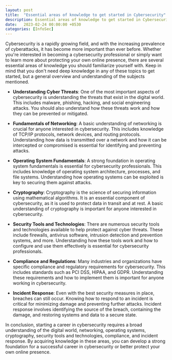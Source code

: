 ```yaml
---
layout: post
title:  "Essential areas of knowledge to get started in Cybersecurity"
description: Essential areas of knowledge to get started in Cybersecurity.
date:   2023-02-24 00:00:00 +0530
categories: [InfoSec]
---
```



Cybersecurity is a rapidly growing field, and with the increasing prevalence of cyberattacks, it has become more important than ever before. Whether you're interested in becoming a cybersecurity professional or simply want to learn more about protecting your own online presence, there are several essential areas of knowledge you should familiarize yourself with.
Keep in mind that you don't need deep knowledge in any of these topics to get started, but a general overview and understanding of the subjects mentioned.

- **Understanding Cyber Threats**: One of the most important aspects of cybersecurity is understanding the threats that exist in the digital world. This includes malware, phishing, hacking, and social engineering attacks. You should also understand how these threats work and how they can be prevented or mitigated.

- **Fundamentals of Networking**: A basic understanding of networking is crucial for anyone interested in cybersecurity. This includes knowledge of TCP/IP protocols, network devices, and routing protocols. Understanding how data is transmitted over a network and how it can be intercepted or compromised is essential for identifying and preventing attacks.

- **Operating System Fundamentals**: A strong foundation in operating system fundamentals is essential for cybersecurity professionals. This includes knowledge of operating system architecture, processes, and file systems. Understanding how operating systems can be exploited is key to securing them against attacks.

- **Cryptography**: Cryptography is the science of securing information using mathematical algorithms. It is an essential component of cybersecurity, as it is used to protect data in transit and at rest. A basic understanding of cryptography is important for anyone interested in cybersecurity.

- **Security Tools and Technologies**: There are numerous security tools and technologies available to help protect against cyber threats. These include firewalls, antivirus software, intrusion detection and prevention systems, and more. Understanding how these tools work and how to configure and use them effectively is essential for cybersecurity professionals.

- **Compliance and Regulations**: Many industries and organizations have specific compliance and regulatory requirements for cybersecurity. This includes standards such as PCI DSS, HIPAA, and GDPR. Understanding these requirements and how to implement them is important for anyone working in cybersecurity.

- **Incident Response**: Even with the best security measures in place, breaches can still occur. Knowing how to respond to an incident is critical for minimizing damage and preventing further attacks. Incident response involves identifying the source of the breach, containing the damage, and restoring systems and data to a secure state.

In conclusion, starting a career in cybersecurity requires a broad understanding of the digital world, networking, operating systems, cryptography, security tools and technologies, compliance, and incident response. By acquiring knowledge in these areas, you can develop a strong foundation for a successful career in cybersecurity or better protect your own online presence.